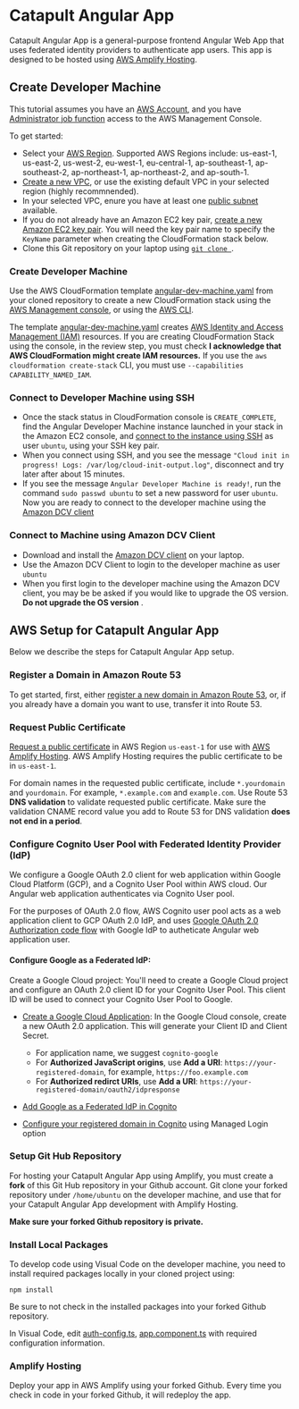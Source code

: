 # Catapult Angular App

Catapult Angular App is a general-purpose frontend Angular Web App that uses federated identity providers to authenticate app users. This app is designed to be hosted using [AWS Amplify Hosting](https://docs.aws.amazon.com/amplify/latest/userguide/welcome.html).

## Create Developer Machine
This tutorial assumes you have an [AWS Account](https://aws.amazon.com/account/), and you have [Administrator job function](https://docs.aws.amazon.com/IAM/latest/UserGuide/access_policies_job-functions.html) access to the AWS Management Console.

To get started:

* Select your [AWS Region](https://docs.aws.amazon.com/AWSEC2/latest/UserGuide/using-regions-availability-zones.html). Supported AWS Regions include: us-east-1, us-east-2, us-west-2, eu-west-1, eu-central-1, ap-southeast-1, ap-southeast-2, ap-northeast-1, ap-northeast-2, and ap-south-1.
* [Create a new VPC](https://docs.aws.amazon.com/vpc/latest/userguide/create-vpc.html#create-vpc-only), or use the existing default VPC in your selected region (highly recommnended).
* In your selected VPC, enure you have at least one [public subnet](https://docs.aws.amazon.com/vpc/latest/userguide/create-subnets.html) available. 
* If you do not already have an Amazon EC2 key pair, [create a new Amazon EC2 key pair](https://docs.aws.amazon.com/AWSEC2/latest/UserGuide/ec2-key-pairs.html#prepare-key-pair). You will need the key pair name to specify the `KeyName` parameter when creating the CloudFormation stack below.
* Clone this Git repository on your laptop using [`git clone `](https://git-scm.com/book/en/v2/Git-Basics-Getting-a-Git-Repository).

### Create Developer Machine
Use the AWS CloudFormation template [angular-dev-machine.yaml](cfn/angular-dev-machine.yaml) from your cloned  repository to create a new CloudFormation stack using the [ AWS Management console](https://docs.aws.amazon.com/AWSCloudFormation/latest/UserGuide/cfn-console-create-stack.html), or using the [AWS CLI](https://docs.aws.amazon.com/cli/latest/reference/cloudformation/create-stack.html).

The template [angular-dev-machine.yaml](cfn/angular-dev-machine.yaml) creates [AWS Identity and Access Management (IAM)](https://aws.amazon.com/iam/) resources. If you are creating CloudFormation Stack using the console, in the review step, you must check 
**I acknowledge that AWS CloudFormation might create IAM resources.** If you use the `aws cloudformation create-stack` CLI, you must use `--capabilities CAPABILITY_NAMED_IAM`. 

### Connect to Developer Machine using SSH

* Once the stack status in CloudFormation console is `CREATE_COMPLETE`, find the Angular Developer Machine instance launched in your stack in the Amazon EC2 console, and [connect to the instance using SSH](https://docs.aws.amazon.com/AWSEC2/latest/UserGuide/AccessingInstancesLinux.html) as user `ubuntu`, using your SSH key pair.
* When you connect using SSH, and you see the message `"Cloud init in progress! Logs: /var/log/cloud-init-output.log"`, disconnect and try later after about 15 minutes. 
* If you see the message `Angular Developer Machine is ready!`, run the command `sudo passwd ubuntu` to set a new password for user `ubuntu`. Now you are ready to connect to the developer machine using the [Amazon DCV client](https://docs.aws.amazon.com/dcv/latest/userguide/client.html)

### Connect to Machine using Amazon DCV Client
* Download and install the [Amazon DCV client](https://docs.aws.amazon.com/dcv/latest/userguide/client.html) on your laptop.
* Use the Amazon DCV Client to login to the developer machine as user `ubuntu`
* When you first login to the developer machine using the Amazon DCV client, you may be be asked if you would like to upgrade the OS version. **Do not upgrade the OS version** .

## AWS Setup for Catapult Angular App

Below we describe the steps for Catapult Angular App setup.

### Register a Domain in Amazon Route 53

To get started, first, either [register a new domain in Amazon Route 53](https://docs.aws.amazon.com/Route53/latest/DeveloperGuide/domain-register.html), or, if you already have a domain you want to use, transfer it into Route 53.

### Request Public Certificate

[Request a public certificate](https://docs.aws.amazon.com/acm/latest/userguide/acm-public-certificates.html#request-public-console) in AWS Region `us-east-1` for use with [AWS Amplify Hosting](https://aws.amazon.com/amplify/hosting/). AWS Amplify Hosting requires the public certificate to be in `us-east-1`.

For domain names in the requested public certificate, include `*.yourdomain` and `yourdomain`. For example, `*.example.com` and `example.com`.  Use Route 53 **DNS validation** to validate requested public certificate. Make sure the validation CNAME record value you add to Route 53 for DNS validation **does not end in a period**.

### Configure Cognito User Pool with Federated Identity Provider (IdP)

We configure a Google OAuth 2.0 client for web application within Google Cloud Platform (GCP), and a Cognito User Pool within AWS cloud. Our Angular web application authenticates via Cognito User pool. 

For the purposes of OAuth 2.0 flow, AWS Cognito user pool acts as a web application client to GCP OAuth 2.0 IdP, and uses [Google OAuth 2.0 Authorization code flow](https://auth0.com/docs/get-started/authentication-and-authorization-flow/authorization-code-flow) with Google IdP to autheticate Angular web application user.

#### Configure Google as a Federated IdP: 

Create a Google Cloud project: You'll need to create a Google Cloud project and configure an OAuth 2.0 client ID for your Cognito User Pool. This client ID will be used to connect your Cognito User Pool to Google.  

* [Create a Google Cloud Application](https://docs.aws.amazon.com/cognito/latest/developerguide/cognito-user-pools-social-idp.html#cognito-user-pools-social-idp-step-1): In the Google Cloud console, create a new OAuth 2.0 application. This will generate your Client ID and Client Secret.
    * For application name, we suggest `cognito-google`
    * For **Authorized JavaScript origins**, use **Add a URI**: `https://your-registered-domain`, for example, `https://foo.example.com`
    * For **Authorized redirct URIs**, use **Add a URI**: `https://your-registered-domain/oauth2/idpresponse`

* [Add Google as a Federated IdP in Cognito](https://docs.aws.amazon.com/cognito/latest/developerguide/cognito-user-pools-social-idp.html#cognito-user-pools-social-idp-step-2)

* [Configure your registered domain in Cognito](https://docs.aws.amazon.com/cognito/latest/developerguide/cognito-user-pools-add-custom-domain.html) using Managed Login option


### Setup Git Hub Repository

For hosting your Catapult Angular App using Amplify, you must create a **fork** of this Git Hub repository in your Github account. Git clone your forked repository under `/home/ubuntu` on the developer machine, and use that for your Catapult Angular App development with Amplify Hosting.  

**Make sure your forked Github repository is private.**

### Install Local Packages

To develop code using Visual Code on the developer machine, you need to install required packages locally in your cloned project using:

    npm install

Be sure to not check in the installed packages into your forked Github repository.

In Visual Code, edit [auth-config.ts](src/app/auth/auth.config.ts), [app.component.ts](src/app/app.component.ts) with required configuration information.

### Amplify Hosting

Deploy your app in AWS Amplify using your forked Github. Every time you check in code in your forked Github, it will redeploy the app.











